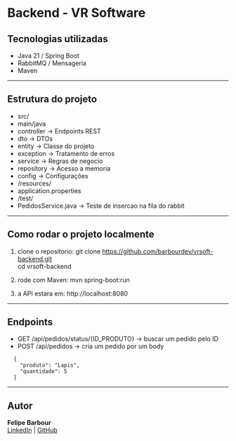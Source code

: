 # Backend - VR Software

## Tecnologias utilizadas
- Java 21 / Spring Boot  
- RabbitMQ / Mensageria  
- Maven   

---

## Estrutura do projeto
- src/
- main/java
- controller   -> Endpoints REST
- dto          -> DTOs
- entity       -> Classe do projeto
- exception    -> Tratamento de erros
- service      -> Regras de negocio
- repository   -> Acesso a memoria
- config       -> Configurações
- /resources/
- application.properties
- /test/
- PedidosService.java -> Teste de insercao na fila do rabbit
---

## Como rodar o projeto localmente

1. clone o repositorio:
   git clone https://github.com/barbourdev/vrsoft-backend.git <br>
   cd vrsoft-backend

2. rode com Maven:
   mvn spring-boot:run

3. a API estara em:
   http://localhost:8080

---

## Endpoints
- GET /api/pedidos/status/{ID_PRODUTO} -> buscar um pedido pelo ID
- POST /api/pedidos -> cria um pedido por um body

```
  {
    "produto": "Lapis",
    "quantidade": 5
  }
```

---

## Autor
**Felipe Barbour**  
[LinkedIn](https://linkedin.com/in/felipebarbour) | [GitHub](https://github.com/barbourdev)
